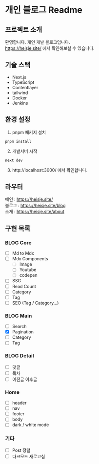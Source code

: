 # 개인 블로그 Readme

## 프로젝트 소개

환영합니다. 개인 개발 블로그입니다.
<br/>
https://heisje.site/
에서 확인해보실 수 있습니다.

## 기술 스택

- Next.js
- TypeScript
- Contentlayer
- tailwind
- Docker
- Jenkins

## 환경 설정

1. pnpm 패키지 설치

```
pnpm install
```

2. 개발서버 시작

```
next dev
```

3. http://localhost:3000/
   에서 확인합니다.

## 라우터

메인 : https://heisje.site/
<br>블로그 : https://heisje.site/blog
<br>소개 : https://heisje.site/about

## 구현 목록

### BLOG Core

- [ ] Md to Mdx
- [ ] Mdx Components
  - [ ] Image
  - [ ] Youtube
  - [ ] codepen
- [ ] SSG
- [ ] Read Count
- [ ] Category
- [ ] Tag
- [ ] SEO (Tag / Category...)

### BLOG Main

- [ ] Search
- [x] Pagination
- [ ] Category
- [ ] Tag

### BLOG Detail

- [ ] 댓글
- [ ] 목차
- [ ] 이전글 이후글

### Home

- [ ] header
- [ ] nav
- [ ] footer
- [ ] body
- [ ] dark / white mode

### 기타

- [ ] Post 정렬
- [ ] 다크모드 새로고침
